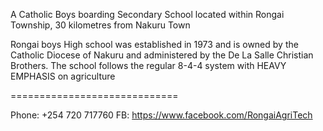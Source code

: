 A Catholic Boys boarding Secondary School located within Rongai Township, 30 kilometres from Nakuru Town

Rongai boys High school was established in 1973 and is owned by the Catholic Diocese of Nakuru and administered by the De La Salle Christian Brothers. The school follows the regular 8-4-4 system with HEAVY EMPHASIS on agriculture

=============================



Phone: +254 720 717760
FB: https://www.facebook.com/RongaiAgriTech
